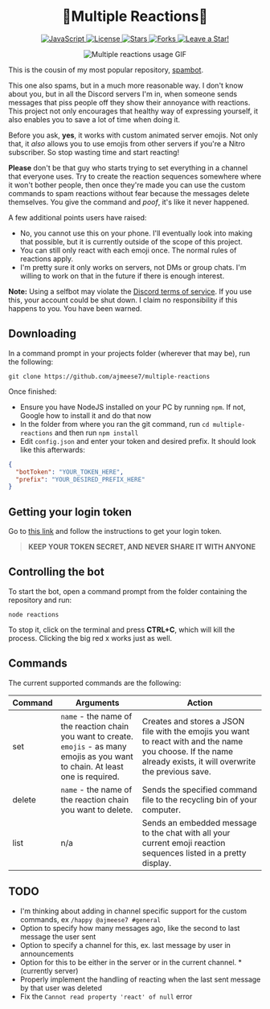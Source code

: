 <p align="center">
  <h1 align="center">🤯Multiple Reactions🤯</h1>
</p>

<p align="center">
  <a href="https://github.com/ajmeese7/multiple-reactions/search?l=javascript">
    <img src="https://img.shields.io/badge/language-javascript-blue?color=FF69B4" alt="JavaScript" />
  </a>
  <a href="https://github.com/ajmeese7/multiple-reactions/blob/master/LICENSE.md">
    <img src="https://img.shields.io/github/license/ajmeese7/multiple-reactions" alt="License" />
  </a>
  <a href="https://github.com/ajmeese7/multiple-reactions/stargazers">
    <img src="https://img.shields.io/github/stars/ajmeese7/multiple-reactions" alt="Stars" />
  </a>
  <a href="https://github.com/ajmeese7/multiple-reactions/network/members">
    <img src="https://img.shields.io/github/forks/ajmeese7/multiple-reactions" alt="Forks" />
  </a>
  <a href="https://github.com/ajmeese7/multiple-reactions/stargazers">
    <img src="https://img.shields.io/static/v1?label=%F0%9F%8C%9F&message=If%20Useful&style=style=flat&color=BC4E99" alt="Leave a Star!"/>
  </a>
</p>

<p align="center">
  <img alt="Multiple reactions usage GIF" src="https://user-images.githubusercontent.com/17814535/74597447-521f0c80-5025-11ea-89d5-a6cb98e4e329.gif">
</p>

This is the cousin of my most popular repository, [spambot](https://github.com/ajmeese7/spambot).

This one also spams, but in a much more reasonable way. I don't know about you, but in all the Discord
servers I'm in, when someone sends messages that piss people off they show their annoyance with 
reactions. This project not only encourages that healthy way of expressing yourself, it also enables
you to save a lot of time when doing it.

Before you ask, **yes**, it works with custom animated server emojis. Not only that, it *also* allows you to use emojis from
other servers if you're a Nitro subscriber. So stop wasting time and start reacting!

**Please** don't be that guy who starts trying to set everything in a channel that everyone 
uses. Try to create the reaction sequences somewhere where it won't bother people, then once 
they're made you can use the custom commands to spam reactions without fear because the 
messages delete themselves. You give the command and *poof*, it's like it never happened.

A few additional points users have raised:
- No, you cannot use this on your phone. I'll eventually look into making that possible, but it is currently outside of the scope of this project.
- You can still only react with each emoji once. The normal rules of reactions apply.
- I'm pretty sure it only works on servers, not DMs or group chats. I'm willing to work on that in the future if there is enough interest.

**Note:** Using a selfbot may violate the [Discord terms of service](https://discordapp.com/terms). 
If you use this, your  account could be shut down. I claim no responsibility if this happens to you. 
You have been warned.

## Downloading

In a command prompt in your projects folder (wherever that may be), run the following:

`git clone https://github.com/ajmeese7/multiple-reactions`

Once finished:

- Ensure you have NodeJS installed on your PC by running `npm`. If not, Google how to install it and do that now
- In the folder from where you ran the git command, run `cd multiple-reactions` and then run `npm install`
- Edit `config.json` and enter your token and desired prefix. It should look like this afterwards:

```json
{
  "botToken": "YOUR_TOKEN_HERE",
  "prefix": "YOUR_DESIRED_PREFIX_HERE"
}
```

## Getting your login token

Go to [this link](https://github.com/Tyrrrz/DiscordChatExporter/wiki/Troubleshooting#my-token-is-disappearing-too-quickly-i-cant-copy-it) and follow the instructions
to get your login token.

> **KEEP YOUR TOKEN SECRET, AND NEVER SHARE IT WITH ANYONE**

## Controlling the bot

To start the bot, open a command prompt from the folder containing the repository and run:

 `node reactions`

To stop it, click on the terminal and press **CTRL+C**, which will kill the process. Clicking the big red x works just as well.

## Commands

The current supported commands are the following:

| Command | Arguments | Action |
|---------|---------------------------------------------------------------------------------------------------------------------------------|-----------------------------------------------------------------------------------------------------------------------------------------------------------------|
| set | `name` - the name of the reaction chain you want to create. <br> `emojis` - as many emojis as you want to chain. At least one is required. | Creates and stores a JSON file with the emojis you want to react with and the name you choose. If the name already exists, it will overwrite the previous save. |
| delete | `name` - the name of the reaction chain you want to delete. | Sends the specified command file to the recycling bin of your computer. |
| list | n/a | Sends an embedded message to the chat with all your current emoji reaction sequences listed in a pretty display. |

## TODO

- I'm thinking about adding in channel specific support for the custom commands, ex `/happy @ajmeese7 #general`
- Option to specify how many messages ago, like the second to last message the user sent
- Option to specify a channel for this, ex. last message by user in announcements
- Option for this to be either in the server or in the current channel. *(currently server)
- Properly implement the handling of reacting when the last sent message by that
user was deleted
- Fix the `Cannot read property 'react' of null` error
